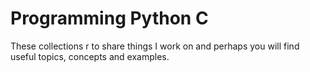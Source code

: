 # Programming Python C 
These collections r to share things I work on and perhaps you will find useful topics, concepts and examples.
